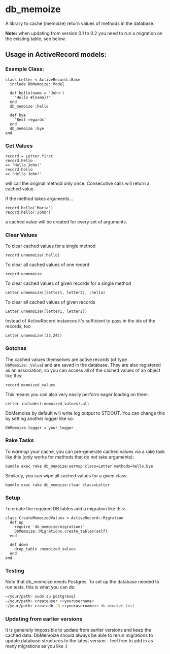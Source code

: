 
# db_memoize
A library to cache (memoize) return values of methods in the database.

**Note:** when updating from version 0.1 to 0.2 you need to run a migration on the existing table, see below.

## Usage in ActiveRecord models:

### Example Class:

```
class Letter < ActiveRecord::Base
  include DbMemoize::Model

  def hello(name = 'John')
    "Hello #{name}!"
  end
  db_memoize :hello

  def bye
   	'Best regards'
  end
  db_memoize :bye
end
```

### Get Values

```
record = Letter.first
record.hello
=> 'Hello John!'
record.hello
=> 'Hello John!'
```

will call the original method only once. Consecutive calls will return a cached value.

If the method takes arguments...

    record.hello('Maria')
    record.hello('John')

a cached value will be created for every set of arguments.

### Clear Values

To clear cached values for a single method

    record.unmemoize(:hello)

To clear all cached values of one record

    record.unmemoize

To clear cached values of given records for a single method

    Letter.unmemoize([letter1, letter2], :hello)

To clear all cached values of given records

    Letter.unmemoize([letter1, letter2])

Instead of ActiveRecord instances it's sufficient to pass in the ids of the records, too

    Letter.unmemoize([23,24])

### Gotchas

The cached values themselves are active records (of type `DbMemoize::Value`) and are saved in the database.
They are also registered as an association, so you can access all of the cached values of an object like this:

    record.memoized_values

This means you can also very easily perform eager loading on them:

    Letter.includes(:memoized_values).all

DbMemoize by default will write log output to STDOUT. You can change this by setting another logger like so:

    DbMemoize.logger = your_logger

### Rake Tasks

To _warmup_ your cache, you can pre-generate cached values via a rake task like this (only works for methods that do not take arguments):

    bundle exec rake db_memoize:warmup class=Letter methods=hello,bye

Similarly, you can wipe all cached values for a given class:

    bundle exec rake db_memoize:clear class=Letter

### Setup

To create the required DB tables add a migration like this:

```
class CreateMemoizedValues < ActiveRecord::Migration
  def up
    require 'db_memoize/migrations'
    DbMemoize::Migrations.create_tables(self)
  end

  def down
    drop_table :memoized_values
  end
end
```

### Testing

Note that db_memoize needs Postgres. To set up the database needed to run tests, this is what you can do:

```sh
~/your/path> sudo su postgresql
~/your/path> createuser >>yourusername<
~/your/path> createdb -O >>yourusername<< db_memoize_test
```


### Updating from earlier versions

It is generally impossible to update from earlier versions and keep the cached data.
DbMemoize should always be able to rerun migrations to update database structures to the latest
version - feel free to add in as many migrations as you like :)
